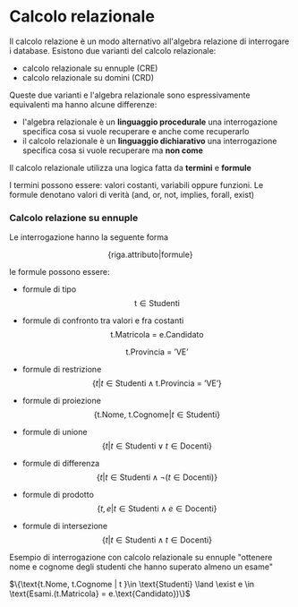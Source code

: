 ﻿# Calcolo relazionale

Il calcolo relazione è un modo alternativo all'algebra relazione di interrogare i database.
Esistono due varianti del calcolo relazionale:

- calcolo relazionale su ennuple (CRE)
- calcolo relazionale su domini (CRD)

Queste due varianti e l'algebra relazionale sono espressivamente equivalenti ma hanno alcune differenze:

- l'algebra relazionale è un **linguaggio procedurale**
	una interrogazione specifica cosa si vuole recuperare e anche come recuperarlo
- il calcolo relazionale è un **linguaggio dichiarativo**
	una interrogazione specifica cosa si vuole recuperare ma **non come**

Il calcolo relazionale utilizza una logica fatta da **termini** e **formule**

I termini possono essere: valori costanti, variabili oppure funzioni.
Le formule denotano valori di verità (and, or, not, implies, forall, exist)

### Calcolo relazione su ennuple

Le interrogazione hanno la seguente forma

$$\{\text{riga.attributo}|\text{formule}\}$$

le formule possono essere:

- formule di tipo
	$$\text{t} \in \text{Studenti}$$
- formule di confronto tra valori e fra costanti
	$$\text{t.Matricola = e.Candidato}$$
	
	$$\text{t.Provincia = 'VE'}$$
- formule di restrizione
	$$\{t| t \in \text{Studenti}\land \text{t.Provincia = 'VE'}\}$$
- formule di proiezione
	$$\{\text{t.Nome, t.Cognome}| t \in \text{Studenti}\}$$
- formule di unione
	$$\{t| t \in \text{Studenti}\lor t \in \text{Docenti}\}$$
- formule di differenza
	$$\{t| t \in \text{Studenti}\land \lnot (t \in \text{Docenti})\}$$
- formule di prodotto
	$$\{t, e| t \in \text{Studenti}\land e \in \text{Docenti}\}$$
- formule di intersezione
	$$\{t| t \in \text{Studenti}\land t \in \text{Docenti}\}$$

Esempio di interrogazione con calcolo relazionale su ennuple
"ottenere nome e cognome degli studenti che hanno superato almeno un esame"

$\{\text{t.Nome, t.Cognome | t }\in \text{Studenti} \land \exist e \in \text{Esami.(t.Matricola} = e.\text{Candidato})\}$
